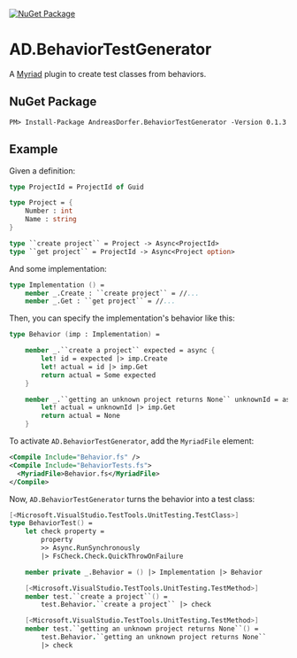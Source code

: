 [![NuGet Package](https://img.shields.io/nuget/v/AndreasDorfer.BehaviorTestGenerator.svg)](https://www.nuget.org/packages/AndreasDorfer.BehaviorTestGenerator/)
# AD.BehaviorTestGenerator
A [Myriad](https://github.com/MoiraeSoftware/myriad) plugin to create test classes from behaviors.
## NuGet Package
    PM> Install-Package AndreasDorfer.BehaviorTestGenerator -Version 0.1.3
## Example
Given a definition:
```fsharp
type ProjectId = ProjectId of Guid

type Project = {
    Number : int
    Name : string
}

type ``create project`` = Project -> Async<ProjectId>
type ``get project`` = ProjectId -> Async<Project option>
```
And some implementation:
```fsharp
type Implementation () =
    member _.Create : ``create project`` = //...
    member _.Get : ``get project`` = //...
```
Then, you can specify the implementation's behavior like this:
```fsharp
type Behavior (imp : Implementation) =

    member _.``create a project`` expected = async {
        let! id = expected |> imp.Create
        let! actual = id |> imp.Get
        return actual = Some expected
    }

    member _.``getting an unknown project returns None`` unknownId = async {
        let! actual = unknownId |> imp.Get
        return actual = None
    }
```
To activate `AD.BehaviorTestGenerator`, add the `MyriadFile` element:
```xml
<Compile Include="Behavior.fs" />
<Compile Include="BehaviorTests.fs">
  <MyriadFile>Behavior.fs</MyriadFile>
</Compile>
```
Now, `AD.BehaviorTestGenerator` turns the behavior into a test class:
```fsharp
[<Microsoft.VisualStudio.TestTools.UnitTesting.TestClass>]
type BehaviorTest() =
    let check property =
        property
        >> Async.RunSynchronously
        |> FsCheck.Check.QuickThrowOnFailure

    member private _.Behavior = () |> Implementation |> Behavior

    [<Microsoft.VisualStudio.TestTools.UnitTesting.TestMethod>]
    member test.``create a project``() =
        test.Behavior.``create a project`` |> check

    [<Microsoft.VisualStudio.TestTools.UnitTesting.TestMethod>]
    member test.``getting an unknown project returns None``() =
        test.Behavior.``getting an unknown project returns None``
        |> check
```
